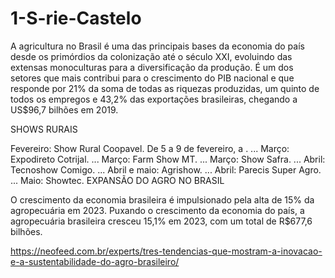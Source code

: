 # 1-S-rie-Castelo

A agricultura no Brasil é uma das principais bases da economia do país desde os primórdios da colonização até o século XXI, evoluindo das extensas monoculturas para a diversificação da produção. 
É um dos setores que mais contribui para o crescimento do PIB nacional e que responde por 21% da soma de todas as riquezas produzidas, um quinto de todos os empregos e 43,2% das exportações brasileiras, chegando a US$96,7 bilhões em 2019.

SHOWS RURAIS

Fevereiro: Show Rural Coopavel. De 5 a 9 de fevereiro, a . ...
Março: Expodireto Cotrijal. ...
Março: Farm Show MT. ...
Março: Show Safra. ...
Abril: Tecnoshow Comigo. ...
Abril e maio: Agrishow. ...
Abril: Parecis Super Agro. ...
Maio: Showtec.
EXPANSÃO DO AGRO NO BRASIL

O crescimento da economia brasileira é impulsionado pela alta de 15% da agropecuária em 2023. Puxando o crescimento da economia do país, a agropecuária brasileira cresceu 15,1% em 2023, com um total de R$677,6 bilhões.


https://neofeed.com.br/experts/tres-tendencias-que-mostram-a-inovacao-e-a-sustentabilidade-do-agro-brasileiro/
